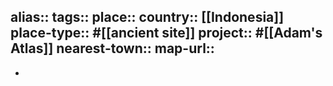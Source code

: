 alias::
tags::
place::
country:: [[Indonesia]] 
place-type:: #[[ancient site]] 
project:: #[[Adam's Atlas]] 
nearest-town::
map-url::
-
-